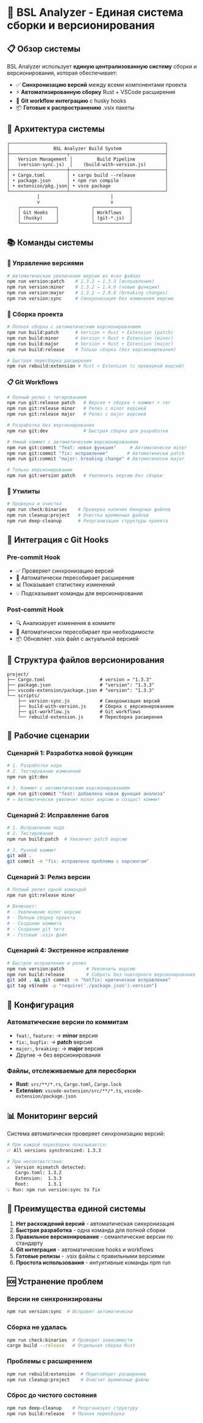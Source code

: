 # 🚀 BSL Analyzer - Единая система сборки и версионирования

## 📋 Обзор системы

BSL Analyzer использует **единую централизованную систему** сборки и версионирования, которая обеспечивает:

- ✅ **Синхронизацию версий** между всеми компонентами проекта
- ⚡ **Автоматизированную сборку** Rust + VSCode расширения  
- 🔄 **Git workflow интеграцию** с husky hooks
- 📦 **Готовые к распространению** .vsix пакеты

## 🎯 Архитектура системы

```
┌─────────────────────────────────────────────────────────┐
│                BSL Analyzer Build System                │
├─────────────────────┬───────────────────────────────────┤
│   Version Management │         Build Pipeline           │
│   (version-sync.js)  │    (build-with-version.js)       │
├─────────────────────┼───────────────────────────────────┤
│ • Cargo.toml        │ • cargo build --release           │
│ • package.json      │ • npm run compile                 │  
│ • extension/pkg.json│ • vsce package                    │
└─────────────────────┴───────────────────────────────────┘
           │                          │
           v                          v
    ┌─────────────┐            ┌─────────────┐
    │ Git Hooks   │            │ Workflows   │
    │ (husky)     │            │ (git-*.js)  │
    └─────────────┘            └─────────────┘
```

## 📚 Команды системы

### 🔢 Управление версиями

```bash
# Автоматическое увеличение версии во всех файлах
npm run version:patch    # 1.3.2 → 1.3.3 (исправления)
npm run version:minor    # 1.3.2 → 1.4.0 (новые функции)
npm run version:major    # 1.3.2 → 2.0.0 (breaking changes)
npm run version:sync     # Синхронизация без изменения версии
```

### 🔨 Сборка проекта

```bash
# Полная сборка с автоматическим версионированием
npm run build:patch      # Version + Rust + Extension (patch)
npm run build:minor      # Version + Rust + Extension (minor)
npm run build:major      # Version + Rust + Extension (major)
npm run build:release    # Только сборка (без версионирования)

# Быстрая пересборка расширения
npm run rebuild:extension # Rust + Extension (с проверкой версий)
```

### 📋 Git Workflows

```bash
# Полный релиз с тегированием
npm run git:release patch   # Версия + сборка + коммит + тег
npm run git:release minor   # Релиз с minor версией
npm run git:release major   # Релиз с major версией

# Разработка без версионирования  
npm run git:dev             # Быстрая сборка для разработки

# Умный коммит с автоматическим версионированием
npm run git:commit "feat: новая функция"     # Автоматически minor
npm run git:commit "fix: исправление"       # Автоматически patch
npm run git:commit "major: breaking change" # Автоматически major

# Только версионирование
npm run git:version patch   # Увеличить версию без сборки
```

### 🧹 Утилиты

```bash
# Проверка и очистка
npm run check:binaries    # Проверка наличия бинарных файлов
npm run cleanup:project   # Очистка временных файлов  
npm run deep-cleanup      # Реорганизация структуры проекта
```

## 🔄 Интеграция с Git Hooks

### Pre-commit Hook
- ✅ Проверяет синхронизацию версий
- 🔨 Автоматически пересобирает расширение
- 📊 Показывает статистику изменений
- 💡 Подсказывает команды для версионирования

### Post-commit Hook  
- 🔍 Анализирует изменения в коммите
- 🔄 Автоматически пересобирает при необходимости
- 📦 Обновляет .vsix файл с актуальной версией

## 📂 Структура файлов версионирования

```
project/
├── Cargo.toml                    # version = "1.3.3"
├── package.json                  # "version": "1.3.3"  
├── vscode-extension/package.json # "version": "1.3.3"
└── scripts/
    ├── version-sync.js           # Синхронизация версий
    ├── build-with-version.js     # Сборка с версионированием
    ├── git-workflow.js           # Git workflows
    └── rebuild-extension.js      # Пересборка расширения
```

## 🎯 Рабочие сценарии

### Сценарий 1: Разработка новой функции
```bash
# 1. Разработка кода
# 2. Тестирование изменений
npm run git:dev

# 3. Коммит с автоматическим версионированием
npm run git:commit "feat: добавлена новая функция анализа"
# → Автоматически увеличит minor версию и создаст коммит
```

### Сценарий 2: Исправление багов
```bash
# 1. Исправление кода
# 2. Тестирование
npm run build:patch  # Увеличит patch версию

# 3. Ручной коммит
git add .
git commit -m "fix: исправлена проблема с парсингом"
```

### Сценарий 3: Релиз версии
```bash
# Полный релиз одной командой
npm run git:release minor

# Включает:
# - Увеличение minor версии  
# - Полную сборку проекта
# - Создание коммита
# - Создание git тега
# - Готовый .vsix файл
```

### Сценарий 4: Экстренное исправление
```bash
# Быстрое исправление и релиз
npm run version:patch        # Увеличить версию
npm run build:release        # Собрать без повторного версионирования
git add . && git commit -m "hotfix: критическое исправление"
git tag v$(node -p "require('./package.json').version")
```

## 🔧 Конфигурация

### Автоматические версии по коммитам
- `feat:`, `feature:` → **minor** версия
- `fix:`, `bugfix:` → **patch** версия  
- `major:`, `breaking:` → **major** версия
- Другие → без версионирования

### Файлы, отслеживаемые для пересборки
- **Rust**: `src/**/*.rs`, `Cargo.toml`, `Cargo.lock`
- **Extension**: `vscode-extension/src/**/*.ts`, `vscode-extension/package.json`

## 📊 Мониторинг версий

Система автоматически проверяет синхронизацию версий:

```bash
# При каждой пересборке показывается:
✅ All versions synchronized: 1.3.3

# При несоответствии:
⚠️  Version mismatch detected:
   Cargo.toml: 1.3.2  
   Extension:  1.3.3
   Root:       1.3.1
💡 Run: npm run version:sync to fix
```

## 🎉 Преимущества единой системы

1. **Нет расхождений версий** - автоматическая синхронизация
2. **Быстрая разработка** - одна команда для полной сборки
3. **Правильное версионирование** - семантические версии по стандарту
4. **Git интеграция** - автоматические hooks и workflows
5. **Готовые релизы** - .vsix файлы с правильными версиями
6. **Простота использования** - интуитивные команды npm run

## 🆘 Устранение проблем

### Версии не синхронизированы
```bash
npm run version:sync  # Исправит автоматически
```

### Сборка не удалась
```bash
npm run check:binaries  # Проверит зависимости
cargo build --release   # Отдельная сборка Rust
```

### Проблемы с расширением
```bash
npm run rebuild:extension  # Пересоберет расширение
npm run cleanup:project    # Очистит временные файлы
```

### Сброс до чистого состояния
```bash
npm run deep-cleanup    # Реорганизует структуру
npm run build:release   # Полная пересборка
```